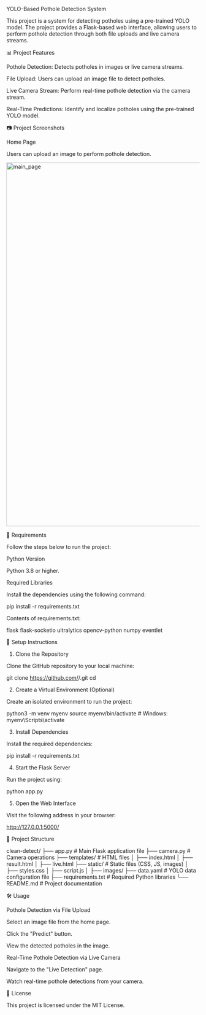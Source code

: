 YOLO-Based Pothole Detection System 

This project is a system for detecting potholes using a pre-trained YOLO model. The project provides a Flask-based web interface, allowing users to perform pothole detection through both file uploads and live camera streams. 

 

📊 Project Features 

Pothole Detection: Detects potholes in images or live camera streams. 

File Upload: Users can upload an image file to detect potholes. 

Live Camera Stream: Perform real-time pothole detection via the camera stream. 

Real-Time Predictions: Identify and localize potholes using the pre-trained YOLO model. 

 

📷 Project Screenshots 

Home Page 

Users can upload an image to perform pothole detection. 

<img width="948" alt="main_page" src="https://github.com/user-attachments/assets/a8f1c1f6-3265-4eae-b344-1901c1ae5e36" />

 
 
 

🚀 Requirements 

Follow the steps below to run the project: 

Python Version 

Python 3.8 or higher. 

Required Libraries 

Install the dependencies using the following command: 

pip install -r requirements.txt 

Contents of requirements.txt: 

flask 
flask-socketio 
ultralytics 
opencv-python 
numpy 
eventlet 

 

🔧 Setup Instructions 

1. Clone the Repository 

Clone the GitHub repository to your local machine: 

git clone https://github.com/<your-username>/<repo-name>.git 
cd <repo-name> 

2. Create a Virtual Environment (Optional) 

Create an isolated environment to run the project: 

python3 -m venv myenv 
source myenv/bin/activate  # Windows: myenv\Scripts\activate 

3. Install Dependencies 

Install the required dependencies: 

pip install -r requirements.txt 

4. Start the Flask Server 

Run the project using: 

python app.py 

5. Open the Web Interface 

Visit the following address in your browser: 

http://127.0.0.1:5000/ 

 

📝 Project Structure 

clean-detect/ 
├── app.py                  # Main Flask application file 
├── camera.py               # Camera operations 
├── templates/              # HTML files 
│   ├── index.html 
│   ├── result.html 
│   ├── live.html 
├── static/                 # Static files (CSS, JS, images) 
│   ├── styles.css 
│   ├── script.js 
│   ├── images/ 
├── data.yaml               # YOLO data configuration file 
├── requirements.txt        # Required Python libraries 
└── README.md               # Project documentation 

 

🛠️ Usage 

Pothole Detection via File Upload 

Select an image file from the home page. 

Click the "Predict" button. 

View the detected potholes in the image. 

Real-Time Pothole Detection via Live Camera 

Navigate to the "Live Detection" page. 

Watch real-time pothole detections from your camera. 

 

📢 License 

This project is licensed under the MIT License. 

 
